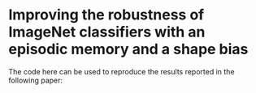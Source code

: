# Improving the robustness of ImageNet classifiers with an episodic memory and a shape bias
The code here can be used to reproduce the results reported in the following paper:
